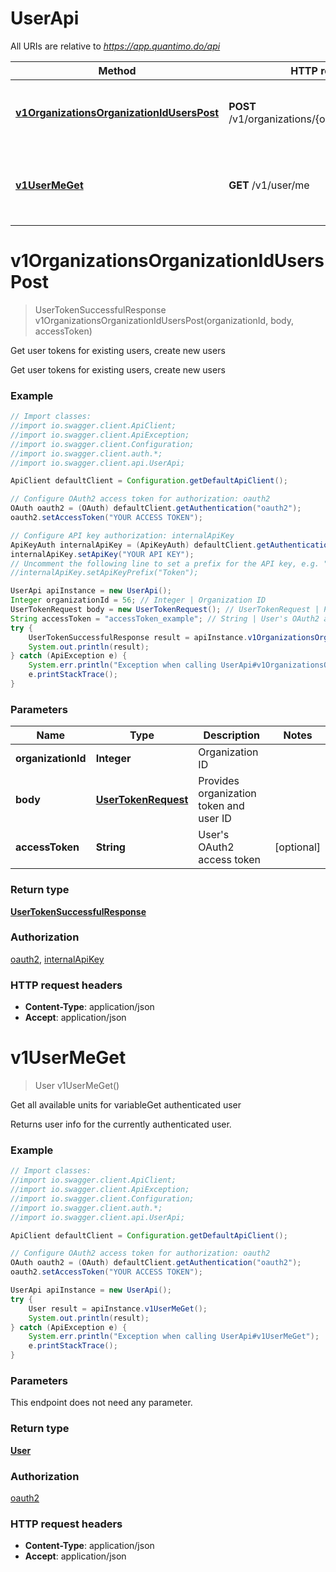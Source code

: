 # UserApi

All URIs are relative to *https://app.quantimo.do/api*

Method | HTTP request | Description
------------- | ------------- | -------------
[**v1OrganizationsOrganizationIdUsersPost**](UserApi.md#v1OrganizationsOrganizationIdUsersPost) | **POST** /v1/organizations/{organizationId}/users | Get user tokens for existing users, create new users
[**v1UserMeGet**](UserApi.md#v1UserMeGet) | **GET** /v1/user/me | Get all available units for variableGet authenticated user


<a name="v1OrganizationsOrganizationIdUsersPost"></a>
# **v1OrganizationsOrganizationIdUsersPost**
> UserTokenSuccessfulResponse v1OrganizationsOrganizationIdUsersPost(organizationId, body, accessToken)

Get user tokens for existing users, create new users

Get user tokens for existing users, create new users

### Example
```java
// Import classes:
//import io.swagger.client.ApiClient;
//import io.swagger.client.ApiException;
//import io.swagger.client.Configuration;
//import io.swagger.client.auth.*;
//import io.swagger.client.api.UserApi;

ApiClient defaultClient = Configuration.getDefaultApiClient();

// Configure OAuth2 access token for authorization: oauth2
OAuth oauth2 = (OAuth) defaultClient.getAuthentication("oauth2");
oauth2.setAccessToken("YOUR ACCESS TOKEN");

// Configure API key authorization: internalApiKey
ApiKeyAuth internalApiKey = (ApiKeyAuth) defaultClient.getAuthentication("internalApiKey");
internalApiKey.setApiKey("YOUR API KEY");
// Uncomment the following line to set a prefix for the API key, e.g. "Token" (defaults to null)
//internalApiKey.setApiKeyPrefix("Token");

UserApi apiInstance = new UserApi();
Integer organizationId = 56; // Integer | Organization ID
UserTokenRequest body = new UserTokenRequest(); // UserTokenRequest | Provides organization token and user ID
String accessToken = "accessToken_example"; // String | User's OAuth2 access token
try {
    UserTokenSuccessfulResponse result = apiInstance.v1OrganizationsOrganizationIdUsersPost(organizationId, body, accessToken);
    System.out.println(result);
} catch (ApiException e) {
    System.err.println("Exception when calling UserApi#v1OrganizationsOrganizationIdUsersPost");
    e.printStackTrace();
}
```

### Parameters

Name | Type | Description  | Notes
------------- | ------------- | ------------- | -------------
 **organizationId** | **Integer**| Organization ID |
 **body** | [**UserTokenRequest**](UserTokenRequest.md)| Provides organization token and user ID |
 **accessToken** | **String**| User&#39;s OAuth2 access token | [optional]

### Return type

[**UserTokenSuccessfulResponse**](UserTokenSuccessfulResponse.md)

### Authorization

[oauth2](../README.md#oauth2), [internalApiKey](../README.md#internalApiKey)

### HTTP request headers

 - **Content-Type**: application/json
 - **Accept**: application/json

<a name="v1UserMeGet"></a>
# **v1UserMeGet**
> User v1UserMeGet()

Get all available units for variableGet authenticated user

Returns user info for the currently authenticated user.

### Example
```java
// Import classes:
//import io.swagger.client.ApiClient;
//import io.swagger.client.ApiException;
//import io.swagger.client.Configuration;
//import io.swagger.client.auth.*;
//import io.swagger.client.api.UserApi;

ApiClient defaultClient = Configuration.getDefaultApiClient();

// Configure OAuth2 access token for authorization: oauth2
OAuth oauth2 = (OAuth) defaultClient.getAuthentication("oauth2");
oauth2.setAccessToken("YOUR ACCESS TOKEN");

UserApi apiInstance = new UserApi();
try {
    User result = apiInstance.v1UserMeGet();
    System.out.println(result);
} catch (ApiException e) {
    System.err.println("Exception when calling UserApi#v1UserMeGet");
    e.printStackTrace();
}
```

### Parameters
This endpoint does not need any parameter.

### Return type

[**User**](User.md)

### Authorization

[oauth2](../README.md#oauth2)

### HTTP request headers

 - **Content-Type**: application/json
 - **Accept**: application/json

